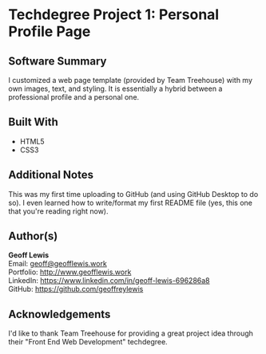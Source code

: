# Techdegree Project 1: Personal Profile Page

## Software Summary

I customized a web page template (provided by Team Treehouse) with my own images, text, and styling.  It is essentially a hybrid between a professional profile and a personal one.

## Built With

* HTML5
* CSS3

## Additional Notes

This was my first time uploading to GitHub (and using GitHub Desktop to do so).  I even learned how to write/format my first README file (yes, this one that you're reading right now).

## Author(s)

**Geoff Lewis**  
Email: geoff@geofflewis.work  
Portfolio: http://www.geofflewis.work  
LinkedIn: https://www.linkedin.com/in/geoff-lewis-696286a8  
GitHub: https://github.com/geoffreylewis

## Acknowledgements

I'd like to thank Team Treehouse for providing a great project idea through their "Front End Web Development" techdegree.
